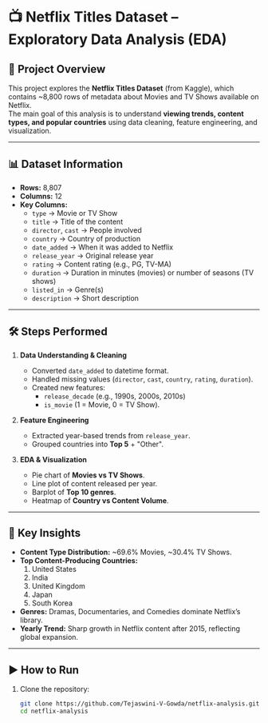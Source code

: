 # 📺 Netflix Titles Dataset – Exploratory Data Analysis (EDA)

## 📌 Project Overview
This project explores the **Netflix Titles Dataset** (from Kaggle), which contains ~8,800 rows of metadata about Movies and TV Shows available on Netflix.  
The main goal of this analysis is to understand **viewing trends, content types, and popular countries** using data cleaning, feature engineering, and visualization.  

---

## 📊 Dataset Information
- **Rows:** 8,807  
- **Columns:** 12  
- **Key Columns:**  
  - `type` → Movie or TV Show  
  - `title` → Title of the content  
  - `director`, `cast` → People involved  
  - `country` → Country of production  
  - `date_added` → When it was added to Netflix  
  - `release_year` → Original release year  
  - `rating` → Content rating (e.g., PG, TV-MA)  
  - `duration` → Duration in minutes (movies) or number of seasons (TV shows)  
  - `listed_in` → Genre(s)  
  - `description` → Short description  

---

## 🛠 Steps Performed
1. **Data Understanding & Cleaning**
   - Converted `date_added` to datetime format.  
   - Handled missing values (`director`, `cast`, `country`, `rating`, `duration`).  
   - Created new features:  
     - `release_decade` (e.g., 1990s, 2000s, 2010s)  
     - `is_movie` (1 = Movie, 0 = TV Show).  

2. **Feature Engineering**
   - Extracted year-based trends from `release_year`.  
   - Grouped countries into **Top 5** + "Other".  

3. **EDA & Visualization**
   - Pie chart of **Movies vs TV Shows**.  
   - Line plot of content released per year.  
   - Barplot of **Top 10 genres**.  
   - Heatmap of **Country vs Content Volume**.  

---

## 🔑 Key Insights
- **Content Type Distribution:** ~69.6% Movies, ~30.4% TV Shows.  
- **Top Content-Producing Countries:**  
  1. United States  
  2. India  
  3. United Kingdom  
  4. Japan  
  5. South Korea  
- **Genres:** Dramas, Documentaries, and Comedies dominate Netflix’s library.  
- **Yearly Trend:** Sharp growth in Netflix content after 2015, reflecting global expansion.  

---

## ▶️ How to Run
1. Clone the repository:  
   ```bash
   git clone https://github.com/Tejaswini-V-Gowda/netflix-analysis.git
   cd netflix-analysis
